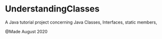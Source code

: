 # UnderstandingClasses

A Java tutorial project concerning Java Classes, Interfaces, static members,



@Made August 2020
